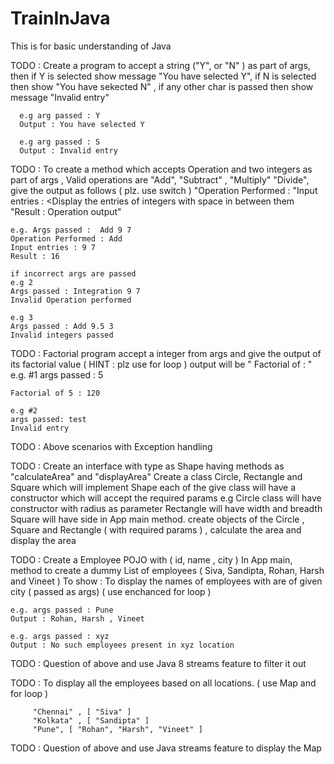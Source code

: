 # TrainInJava
This is for basic understanding of Java 


TODO : Create a program to accept a string ("Y", or "N" ) as part of args, then if Y is selected show message "You have selected Y", if N is selected
      then show "You have sekected N" , if any other char is passed then show message "Invalid entry" 
      
      e.g arg passed : Y
      Output : You have selected Y
      
      e.g arg passed : S
      Output : Invalid entry

TODO : To create a method which accepts Operation and two integers as part of args ,
    Valid operations are "Add", "Subtract" , "Multiply" "Divide", give the output as follows ( plz. use switch )
    "Operation Performed : <Operation Type>
    "Input entries : <Display the entries of integers with space in between them
    "Result : Operation output"

    e.g. Args passed :  Add 9 7
    Operation Performed : Add
    Input entries : 9 7
    Result : 16

    if incorrect args are passed
    e.g 2
    Args passed : Integration 9 7
    Invalid Operation performed

    e.g 3
    Args passed : Add 9.5 3
    Invalid integers passed
     

    
TODO : Factorial program
    accept a integer from args and give the output of its factorial value ( HINT : plz use for loop )
    output will be " Factorial of <Number> : "
    e.g. #1
    args passed : 5

    Factorial of 5 : 120

    e.g #2
    args passed: test
    Invalid entry
 
 
TODO : Above scenarios with Exception handling

TODO :
    Create an interface with type as Shape having methods as "calculateArea" and "displayArea"
    Create a class Circle, Rectangle and Square which will implement Shape
    each of the give class will have a constructor which will accept the required params
    e.g Circle class will have constructor with radius as parameter
    Rectangle will have width and breadth
    Square will have side
    in App main method. create objects of the Circle , Square and Rectangle ( with required params ) , calculate the area  and display the area
     

TODO : Create a Employee POJO with ( id, name , city )
    In App main, method to create a dummy List of employees ( Siva, Sandipta, Rohan, Harsh and Vineet )
    To show : To display the names of employees with are of given city ( passed as args) ( use enchanced for loop )
    
    e.g. args passed : Pune
    Output : Rohan, Harsh , Vineet
    
    e.g. args passed : xyz
    Output : No such employees present in xyz location
                              
 TODO : Question of above and use Java 8 streams feature to filter it out
                              
 TODO : To display all the employees based on all locations. ( use Map and for loop )
        
         "Chennai" , [ "Siva" ]
         "Kolkata" , [ "Sandipta" ]
         "Pune", [ "Rohan", "Harsh", "Vineet" ]
                              
 TODO : Question of above and use Java streams feature to display the Map
                              
